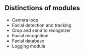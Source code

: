 ## Distinctions of modules

- Camera loop
- Facial detection and tracking
- Crop and send to recognizer
- Facial recognition
- Facial database
- Logging module
